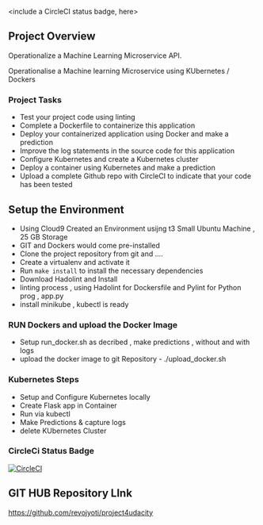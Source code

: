 <include a CircleCI status badge, here>

## Project Overview

Operationalize a Machine Learning Microservice API. 

Operationalise a Machine learning Microservice using KUbernetes / Dockers 

### Project Tasks

* Test your project code using linting
* Complete a Dockerfile to containerize this application
* Deploy your containerized application using Docker and make a prediction
* Improve the log statements in the source code for this application
* Configure Kubernetes and create a Kubernetes cluster
* Deploy a container using Kubernetes and make a prediction
* Upload a complete Github repo with CircleCI to indicate that your code has been tested


## Setup the Environment
* Using Cloud9 Created an Environment usijng t3 Small Ubuntu Machine , 25 GB Storage
* GIT and Dockers would come pre-installed
* Clone the project repository from git and ....
* Create a virtualenv and activate it
* Run `make install` to install the necessary dependencies
* Download Hadolint and Install
* linting process , using Hadolint for Dockersfile and Pylint for Python prog , app.py
* install minikube , kubectl is ready

### RUN Dockers and upload the Docker Image 

* Setup run_docker.sh as decribed , make predictions , without and with logs 
* upload the docker image to git Repository - ./upload_docker.sh

### Kubernetes Steps

* Setup and Configure Kubernetes locally
* Create Flask app in Container
* Run via kubectl
* Make Predictions & capture logs
* delete KUbernetes Cluster

### CircleCi Status Badge
[![CircleCI](https://circleci.com/gh/revojyoti/project4udacity.svg?style=svg)](https://app.circleci.com/pipelines/github/revojyoti/project4udacity/10/workflows/55560938-79b9-4fe7-b6da-2270948f6b25y)

## GIT HUB Repository LInk

https://github.com/revojyoti/project4udacity
